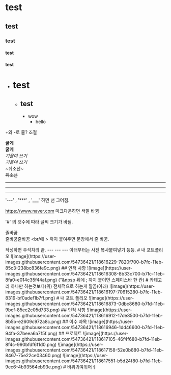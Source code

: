 # test
## test
### test
#### test
#### test

- # test
   - ## test
      - wow
         - hello

+와 -로 줄? 조절

__굵게__ <br/>
**굵게** <br/>
_기울여 쓰기_ <br/>
*기울여 쓰기* <br/> 
~취소선~ <br/>
~~취소선~~ <br/>

---
***
___

'---' , '***' , '___' 하면 선 그어짐.

https://www.naver.com 
마크다운하면 색깔 바뀜

'#' 의 갯수에 따라 글씨 크기가 바뀜.

줄바꿈 <br/> 줄바꿈줄바꿈 <br/에 > 까지 붙여주면 문장에서 줄 바꿈.

<!--주석처리입니다.

--!> 

<!- 내용 넣을거 넣고 '-' 뒤에 '-' 한 번 더 붙인후 뒤에 --!> 작성하면 주석처리 끝.


---
---
---

아래부터는 사진 복사붙여넣기 등등.

# 내 포트폴리오
![image](https://user-images.githubusercontent.com/54736421/118616229-7820f700-b7fc-11eb-85c3-238bc836fe9c.png)

## 인적&nbsp;사항
![image](https://user-images.githubusercontent.com/54736421/118616308-8b33c700-b7fc-11eb-8fa0-e014c35f44af.png)
("&npsp 뒤에 ; 까지 붙이면 스페이스바 한 칸)

# 카테고리 하나만 하는것보다(위) 전체적으로 하는게 깔끔(아래)

![image](https://user-images.githubusercontent.com/54736421/118616197-70615280-b7fc-11eb-8319-bf0adef1b7ff.png)





# 내 포트 폴리오
![image](https://user-images.githubusercontent.com/54736421/118616873-0dbc8680-b7fd-11eb-9bcf-85ec2c05d733.png)

## 인적 사항
![image](https://user-images.githubusercontent.com/54736421/118616912-17de8500-b7fd-11eb-8b5b-e2609c972a8c.png)

## 이수 과목
![image](https://user-images.githubusercontent.com/54736421/118616946-1dd46600-b7fd-11eb-94fa-37beea6a7f5f.png)

## 프로젝트
![image](https://user-images.githubusercontent.com/54736421/118617105-46f4f680-b7fd-11eb-8f4c-990bfdf6f1d0.png)

![image](https://user-images.githubusercontent.com/54736421/118617158-52e0b880-b7fd-11eb-8467-75e22ce03460.png)







![image](https://user-images.githubusercontent.com/54736421/118617551-b5d24f80-b7fd-11eb-9ec6-4b93564eb93e.png)

# 바위귀여워어ㅓ


<!--주석처리입니다.

<!- 내용 넣을거 넣고 '-' 뒤에 '-' 한 번 더 붙이면 주석처리됨.

--!> 

